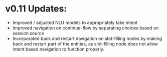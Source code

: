 # v0.11 Updates:

- Improved / adjusted NLU models to appropriately take intent
- Improved navigation on continue-flow by separating choices based on session source
- Incorporated back and restart navigation on slot-filling nodes by making back and restart part of the entities, as slot-filling node does not allow intent based navigation to function properly.
